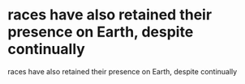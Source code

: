 # races have also retained their presence on Earth, despite continually

races have also retained their presence on Earth, despite continually